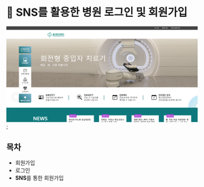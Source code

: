 # 🏥 SNS를 활용한 병원 로그인 및 회원가입

![MAIN](./src/main/frontend/src/images/메인화면.PNG);

## 목차

* 회원가입
* 로그인
* **SNS**를 통한 회원가입
